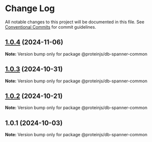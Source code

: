 # Change Log

All notable changes to this project will be documented in this file.
See [Conventional Commits](https://conventionalcommits.org) for commit guidelines.

## [1.0.4](https://github.com/proteinjs/db/compare/@proteinjs/db-spanner-common@1.0.3...@proteinjs/db-spanner-common@1.0.4) (2024-11-06)

**Note:** Version bump only for package @proteinjs/db-spanner-common





## [1.0.3](https://github.com/proteinjs/db/compare/@proteinjs/db-spanner-common@1.0.2...@proteinjs/db-spanner-common@1.0.3) (2024-10-31)

**Note:** Version bump only for package @proteinjs/db-spanner-common





## [1.0.2](https://github.com/proteinjs/db/compare/@proteinjs/db-spanner-common@1.0.1...@proteinjs/db-spanner-common@1.0.2) (2024-10-21)

**Note:** Version bump only for package @proteinjs/db-spanner-common





## 1.0.1 (2024-10-03)

**Note:** Version bump only for package @proteinjs/db-spanner-common
